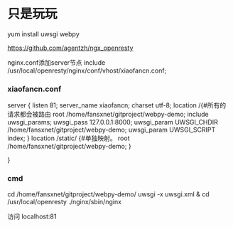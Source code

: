 # 只是玩玩
yum install uwsgi  webpy  

https://github.com/agentzh/ngx_openresty

nginx.conf添加server节点
include /usr/local/openresty/nginx/conf/vhost/xiaofancn.conf;

### xiaofancn.conf
server {
    listen       81; 
    server_name xiaofancn; 
    charset utf-8; 
    location /{#所有的请求都会被路由
        root /home/fansxnet/gitproject/webpy-demo;
        include uwsgi_params;
        uwsgi_pass 127.0.0.1:8000;
        uwsgi_param UWSGI_CHDIR /home/fansxnet/gitproject/webpy-demo;
        uwsgi_param UWSGI_SCRIPT index;
    }
    location /static/ {#单独映射。 
         root /home/fansxnet/gitproject/webpy-demo;
    }
    

 }


### cmd
cd /home/fansxnet/gitproject/webpy-demo/
uwsgi -x uwsgi.xml &
cd /usr/local/openresty
./nginx/sbin/nginx

访问 localhost:81




